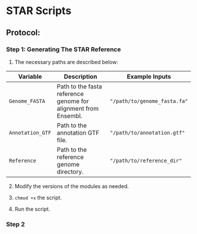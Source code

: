 # STAR Scripts

## Protocol:

### Step 1: Generating The STAR Reference

1) The necessary paths are described below:

| **Variable**            | **Description**                                                                                   | **Example Inputs**                |
|-------------------------|---------------------------------------------------------------------------------------------------|----------------------------------|
| `Genome_FASTA`          | Path to the fasta reference genome for alignment from Ensembl.                                    | `"/path/to/genome_fasta.fa"`     |
| `Annotation_GTF`        | Path to the annotation GTF file.                                                                  | `"/path/to/annotation.gtf"`      |
| `Reference`             | Path to the reference genome directory.                                                           | `"/path/to/reference_dir"`       |

2) Modify the versions of the modules as needed.

3) `chmod +x` the script.

4) Run the script.

### Step 2
